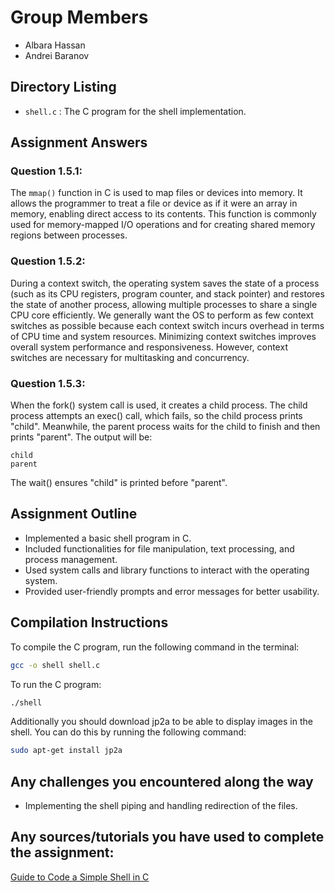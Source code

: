 # Group Members
- Albara Hassan
- Andrei Baranov

## Directory Listing
- `shell.c` : The C program for the shell implementation.

## Assignment Answers

### Question 1.5.1:
The `mmap()` function in C is used to map files or devices into memory. It allows the programmer to treat a file or device as if it were an array in memory, enabling direct access to its contents. This function is commonly used for memory-mapped I/O operations and for creating shared memory regions between processes.

### Question 1.5.2:
During a context switch, the operating system saves the state of a process (such as its CPU registers, program counter, and stack pointer) and restores the state of another process, allowing multiple processes to share a single CPU core efficiently. We generally want the OS to perform as few context switches as possible because each context switch incurs overhead in terms of CPU time and system resources. Minimizing context switches improves overall system performance and responsiveness. However, context switches are necessary for multitasking and concurrency.

### Question 1.5.3:

When the fork() system call is used, it creates a child process. The child process attempts an exec() call, which fails, so the child process prints "child". Meanwhile, the parent process waits for the child to finish and then prints "parent". The output will be:
```
child
parent
```
The wait() ensures "child" is printed before "parent".

## Assignment Outline
- Implemented a basic shell program in C.
- Included functionalities for file manipulation, text processing, and process management.
- Used system calls and library functions to interact with the operating system.
- Provided user-friendly prompts and error messages for better usability.

## Compilation Instructions
To compile the C program, run the following command in the terminal:
```bash
gcc -o shell shell.c
```
To run the C program:
```bash
./shell
```

Additionally you should download jp2a to be able to display images in the shell. You can do this by running the following command:
```bash
sudo apt-get install jp2a
```

## Any challenges you encountered along the way
- Implementing the shell piping and handling redirection of the files.

## Any sources/tutorials you have used to complete the assignment:

[Guide to Code a Simple Shell in C](https://medium.com/@winfrednginakilonzo/guide-to-code-a-simple-shell-in-c-bd4a3a4c41cd)
